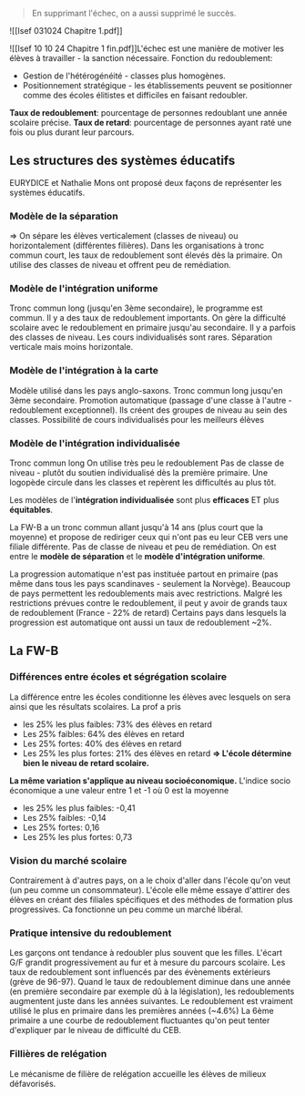 >En supprimant l'échec, on a aussi supprimé le succès.

![[Isef 031024 Chapitre 1.pdf]]

![[Isef 10 10 24 Chapitre 1 fin.pdf]]L'échec est une manière de motiver les élèves à travailler - la sanction nécessaire.
Fonction du redoublement:
- Gestion de l'hétérogénéité - classes plus homogènes.
- Positionnement stratégique - les établissements peuvent se positionner comme des écoles élitistes et difficiles en faisant redoubler.

**Taux de redoublement**: pourcentage de personnes redoublant une année scolaire précise.
**Taux de retard**: pourcentage de personnes ayant raté une fois ou plus durant leur parcours.


## Les structures des systèmes éducatifs
EURYDICE et Nathalie Mons ont proposé deux façons de représenter les systèmes éducatifs.

### **Modèle de la séparation**
=> On sépare les élèves verticalement (classes de niveau) ou horizontalement (différentes filières).
Dans les organisations à tronc commun court, les taux de redoublement sont élevés dès la primaire. On utilise des classes de niveau et offrent peu de remédiation. 

### **Modèle de l'intégration uniforme**
Tronc commun long (jusqu'en 3ème secondaire), le programme est commun.
Il y a des taux de redoublement importants. On gère la difficulté scolaire avec le redoublement en primaire jusqu'au secondaire.
Il y a parfois des classes de niveau. Les cours individualisés sont rares. Séparation verticale mais moins horizontale.

### **Modèle de l'intégration à la carte**
Modèle utilisé dans les pays anglo-saxons. Tronc commun long jusqu'en 3ème secondaire.
Promotion automatique (passage d'une classe à l'autre - redoublement exceptionnel).
Ils créent des groupes de niveau au sein des classes. 
Possibilité de cours individualisés pour les meilleurs élèves

### **Modèle de l'intégration individualisée**
Tronc commun long
On utilise très peu le redoublement
Pas de classe de niveau - plutôt du soutien individualisé dès la première primaire. Une logopède circule dans les classes et repèrent les difficultés au plus tôt.

Les modèles de l'**intégration individualisée** sont plus **efficaces** ET plus **équitables**.

La FW-B a un tronc commun allant jusqu'à 14 ans (plus court que la moyenne) et propose de rediriger ceux qui n'ont pas eu leur CEB vers une filiale différente. Pas de classe de niveau et peu de remédiation.
On est entre le **modèle de séparation** et le **modèle d'intégration uniforme**.


La progression automatique n'est pas instituée partout en primaire (pas même dans tous les pays scandinaves - seulement la Norvège).
Beaucoup de pays permettent les redoublements mais avec restrictions.
Malgré les restrictions prévues contre le redoublement, il peut y avoir de grands taux de redoublement (France - 22% de retard)
Certains pays dans lesquels la progression est automatique ont aussi un taux de redoublement ~2%.

## La FW-B
### **Différences entre écoles et ségrégation scolaire**
La différence entre les écoles conditionne les élèves avec lesquels on sera ainsi que les résultats scolaires. 
La prof a pris 
- les 25% les plus faibles: 73% des élèves en retard
- Les 25% faibles: 64% des élèves en retard
- Les 25% fortes: 40% des élèves en retard
- Les 25% les plus fortes: 21% des élèves en retard
**=> L'école détermine bien le niveau de retard scolaire.**

**La même variation s'applique au niveau socioéconomique.**
L'indice socio économique a une valeur entre 1 et -1 où 0 est la moyenne
- les 25% les plus faibles: -0,41
- Les 25% faibles: -0,14
- Les 25% fortes: 0,16
- Les 25% les plus fortes: 0,73

### Vision du marché scolaire
Contrairement à d'autres pays, on a le choix d'aller dans l'école qu'on veut (un peu comme un consommateur). L'école elle même essaye d'attirer des élèves en créant des filiales spécifiques et des méthodes de formation plus progressives.
Ca fonctionne un peu comme un marché libéral.

### Pratique intensive du redoublement
Les garçons ont tendance à redoubler plus souvent que les filles. L'écart G/F grandit progressivement au fur et à mesure du parcours scolaire.
Les taux de redoublement sont influencés par des évènements extérieurs (grève de 96-97). 
Quand le taux de redoublement diminue dans une année (en première secondaire par exemple dû à la législation), les redoublements augmentent juste dans les années suivantes.
Le redoublement est vraiment utilisé le plus en primaire dans les premières années (~4.6%)
La 6ème primaire a une courbe de redoublement fluctuantes qu'on peut tenter d'expliquer par le niveau de difficulté du CEB.

### Fillières de relégation
Le mécanisme de filière de relégation accueille les élèves de milieux défavorisés.




